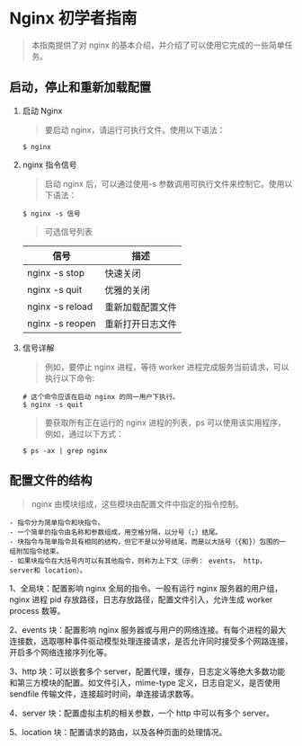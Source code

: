 # Nginx 初学者指南

> 本指南提供了对 nginx 的基本介绍，并介绍了可以使用它完成的一些简单任务。

## 启动，停止和重新加载配置

1. 启动 Nginx

   > 要启动 nginx，请运行可执行文件。使用以下语法：

   ```shell
   $ nginx
   ```

2. nginx 指令信号

   > 启动 nginx 后，可以通过使用-s 参数调用可执行文件来控制它。使用以下语法：

   ```shell
   $ nginx -s 信号
   ```

   > 可选信号列表

   | 信号            | 描述             |
   | --------------- | ---------------- |
   | nginx -s stop   | 快速关闭         |
   | nginx -s quit   | 优雅的关闭       |
   | nginx -s reload | 重新加载配置文件 |
   | nginx -s reopen | 重新打开日志文件 |

3. 信号详解

   > 例如，要停止 nginx 进程，等待 worker 进程完成服务当前请求，可以执行以下命令:

   ```shell
   # 这个命令应该在启动 nginx 的同一用户下执行。
   $ nginx -s quit
   ```

   > 要获取所有正在运行的 nginx 进程的列表，ps 可以使用该实用程序，例如，通过以下方式：

   ```shell
   $ ps -ax | grep nginx
   ```

## 配置文件的结构

> nginx 由模块组成，这些模块由配置文件中指定的指令控制。

```text
- 指令分为简单指令和块指令。
- 一个简单的指令由名称和参数组成，用空格分隔，以分号（;）结尾。
- 块指令与简单指令具有相同的结构，但它不是以分号结尾，而是以大括号（{和}）包围的一组附加指令结束。
- 如果块指令在大括号内可以有其他指令，则称为上下文（示例： events， http， server和 location）。
```

1、全局块：配置影响 nginx 全局的指令。一般有运行 nginx 服务器的用户组，nginx 进程 pid 存放路径，日志存放路径，配置文件引入，允许生成 worker process 数等。

2、events 块：配置影响 nginx 服务器或与用户的网络连接。有每个进程的最大连接数，选取哪种事件驱动模型处理连接请求，是否允许同时接受多个网路连接，开启多个网络连接序列化等。

3、http 块：可以嵌套多个 server，配置代理，缓存，日志定义等绝大多数功能和第三方模块的配置。如文件引入，mime-type 定义，日志自定义，是否使用 sendfile 传输文件，连接超时时间，单连接请求数等。

4、server 块：配置虚拟主机的相关参数，一个 http 中可以有多个 server。

5、location 块：配置请求的路由，以及各种页面的处理情况。
